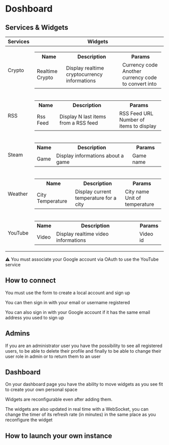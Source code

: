 # Doshboard

## Services & Widgets

| Services | Widgets |
|----------|---------|
| Crypto | <table><tbody><tr><th>Name</th><th>Description</th><th>Params</th></tr><tr><td>Realtime Crypto</td><td>Display realtime cryptocurrency informations</td><td>Currency code<br>Another currency code to convert into</td></tr></tbody></table> |
| RSS | <table><tbody><tr><th>Name</th><th>Description</th><th>Params</th></tr><tr><td>Rss Feed</td><td>Display N last items from a RSS feed</td><td>RSS Feed URL<br>Number of items to display</td></tr></tbody></table>|
| Steam | <table><tbody><tr><th>Name</th><th>Description</th><th>Params</th></tr><tr><td>Game</td><td>Display informations about a game</td><td>Game name</td></tr></tbody></table>|
| Weather | <table><tbody><tr><th>Name</th><th>Description</th><th>Params</th></tr><tr><td>City Temperature</td><td>Display current temperature for a city</td><td>City name<br>Unit of temperature</td></tr></tbody></table>|
| YouTube | <table><tbody><tr><th>Name</th><th>Description</th><th>Params</th></tr><tr><td>Video</td><td>Display realtime video informations</td><td>Video id</td></tr></tbody></table>|

⚠ You must associate your Google account via OAuth to use the YouTube service 

## How to connect

You must use the form to create a local account and sign up

You can then sign in with your email or username registered

You can also sign in with your Google account if it has the same email address you used to sign up

## Admins

If you are an administrator user you have the possibility to see all registered users, to be able to delete their profile and finally to be able to change their user role in admin or to return them to an user

## Dashboard

On your dashboard page you have the ability to move widgets as you see fit to create your own personal space

Widgets are reconfigurable even after adding them.

The widgets are also updated in real time with a WebSocket, you can change the timer of its refresh rate (in minutes) in the same place as you reconfigure the widget

## How to launch your own instance

